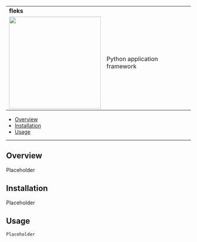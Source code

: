 <!--- This is a markdown file.  Comments look like this --->
<table>
  <tr>
    <td colspan=2><strong>
    fleks
      </strong>&nbsp;&nbsp;&nbsp;&nbsp;
      <small><small>
      </small></small>
    </td>
  </tr>
  <tr>
    <td width=15%><img src=img/icon.png style="width:250px"></td>
    <td>
    Python application framework
    </td>
  </tr>
</table>

  * [Overview](#overview)
  * [Installation](#installation)
  * [Usage](#usage)


---------------------------------------------------------------------------------

## Overview

Placeholder

## Installation

Placeholder

## Usage

```
Placeholder
```
